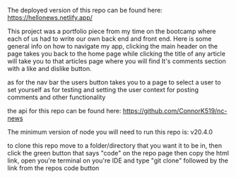 The deployed version of this repo can be found here: https://hellonews.netlify.app/

This project was a portfolio piece from my time on the bootcamp where each of us had to write our own back end and front end. Here is some general info on how to navigate my app, clicking the main header on the page takes you back to the home page while clicking the title of any article will take you to that articles page where you will find It's comments section with a like and dislike button.

as for the nav bar the users button takes you to a page to select a user to set yourself as for testing and setting the user context for posting comments and other functionality

the api for this repo can be found here: https://github.com/ConnorK519/nc-news

The minimum version of node you will need to run this repo is: v20.4.0

to clone this repo move to a folder/directory that you want it to be in, then click the green button that says "code" on the repo page then copy the html link, open you're terminal on you're IDE and type "git clone" followed by the link from the repos code button
